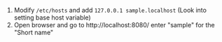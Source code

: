 1. Modify `/etc/hosts` and add `127.0.0.1 sample.localhost` (Look into setting base host variable)
2. Open browser and go to http://localhost:8080/ enter "sample" for the "Short name"
